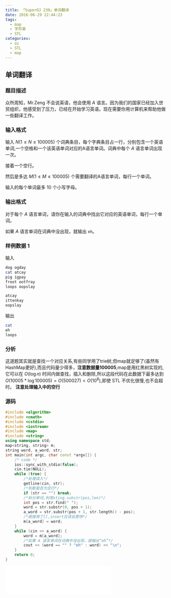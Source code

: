 ```yaml
---
title: 「SuperOJ 230」单词翻译
date: 2016-06-29 22:44:23
tags:
  - map
  - 字符串
  - STL
categories: 
  - oi
  - STL
  - map
---
```

## 单词翻译
### 题目描述
众所周知，Mr.Zeng 不会说英语，他会使用 $A$ 语言。因为我们的国家已经加入世贸组织，他感受到了压力，已经在开始学习英语。现在需要你用计算机来帮助他做一些翻译工作。
### 输入格式
输入 $N(1 \leq N \leq 100005)$ 个词典条目，每个字典条目占一行，分别包含一个英语单词,一个空格和一个该英语单词对应的A语言单词。词典中每个 $A$ 语言单词出现一次。

接着一个空行。

然后是多达 $M(1 \leq M \leq 100005)$ 个需要翻译的A语言单词，每行一个单词。

输入的每个单词最多 $10$ 个小写字母。 
<!-- more -->
### 输出格式
对于每个 $A$ 语言单词，请你在输入的词典中找出它对应的英语单词，每行一个单词。

如果 $A$ 语言单词在词典中没出现，就输出 `eh`。
### 样例数据 1
输入
``` bash
dog ogday
cat atcay
pig igpay
froot ootfray
loops oopslay

atcay
ittenkay
oopslay
```
输出
``` bash
cat
eh
loops
```
### 分析
这道题其实就是查找一个对应关系,有些同学用了trie树,但map就足够了(虽然有HashMap更好),而且代码量少得多，**注意数据量100005**,map是用红黑树实现的,它可以在 $O(\log n)$ 时间内做查找，插入和删除,所以这段代码在此数据下最多达到 $O(10005 * \log 100005)=O(500027) < O(10^8)$,即使 STL 不优化很慢,也不会超时。
**注意处理输入中的空行**
### 源码
``` cpp
#include <algorithm>
#include <cmath>
#include <cstdio>
#include <iostream>
#include <map>
#include <string>
using namespace std;
map<string, string> m;
string word, a_word, str;
int main(int argc, char const *argv[]) {
    /* code */
    ios::sync_with_stdio(false);
    cin.tie(NULL);
    while (true) {
        /*处理读入*/
        getline(cin, str);
        /*判断是否为空行*/
        if (str == "") break;
        /*拆分单词,利用sting.substr(pos,len)*/
        int pos = str.find(" ");
        word = str.substr(0, pos + 1);
        a_word = str.substr(pos + 1, str.length() - pos);
        /*直接用了[],insert应该会更快*/
        m[a_word] = word;
    }
    while (cin >> a_word) {
        word = m[a_word];
        /*如果 A 语言单词在词典中没出现，就输出“eh”*/
        cout << (word == "" ? "eh" : word) << "\n";
    }
    return 0;
}
```
<iframe frameborder="no" border="0" marginwidth="0" marginheight="0" width=330 height=86 src="//music.163.com/outchain/player?type=2&id=103035&auto=1&height=66"></iframe>